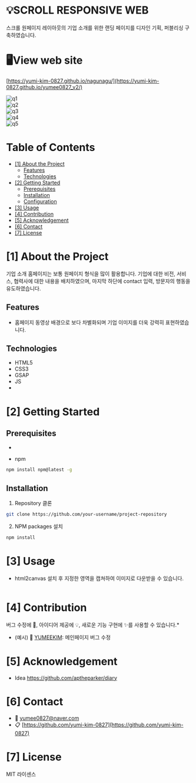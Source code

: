 # 💡SCROLL RESPONSIVE WEB

스크롤 원페이지 레이아웃의 기업 소개를 위한 랜딩 페이지를 디자인 기획, 퍼블리싱 구축하였습니다.

# 🖥️View web site

[https://yumi-kim-0827.github.io/nagunagu/](https://yumi-kim-0827.github.io/yumee0827_v2/)

<!--프로젝트 대문 이미지-->

![q1](https://github.com/yumi-kim-0827/nagunagu/assets/116349476/5aa8bab6-1ad2-4605-ae8c-8bff182a4a10)   
![q2](https://github.com/yumi-kim-0827/nagunagu/assets/116349476/5e5f4303-23a5-4718-a156-46c8b9853f99)   
![q3](https://github.com/yumi-kim-0827/nagunagu/assets/116349476/79d3320e-341d-4231-a16c-6ce9a49f4079)   
![q4](https://github.com/yumi-kim-0827/nagunagu/assets/116349476/c9e7ae57-f4ea-4728-a2c7-4894f9cb6fef)   
![q5](https://github.com/yumi-kim-0827/nagunagu/assets/116349476/c5e41ff3-fe83-4e5b-9f90-c804f0cffe3f)   
<!--목차-->

# Table of Contents

- [[1] About the Project](#1-about-the-project)
  - [Features](#features)
  - [Technologies](#technologies)
- [[2] Getting Started](#2-getting-started)
  - [Prerequisites](#prerequisites)
  - [Installation](#installation)
  - [Configuration](#configuration)
- [[3] Usage](#3-usage)
- [[4] Contribution](#4-contribution)
- [[5] Acknowledgement](#5-acknowledgement)
- [[6] Contact](#6-contact)
- [[7] License](#7-license)

# [1] About the Project

기업 소개 홈페이지는 보통 원페이지 형식을 많이 활용합니다.   기업에 대한 비전, 서비스, 협력사에 대한 내용을 배치하였으며,   마지막 하단에 contact 입력, 방문자의 행동을 유도하였습니다.

## Features

- 홈페이지 동영상 배경으로 보다 차별화되며 기업 이미지를 더욱 강력히 표현하였습니다.

## Technologies

- HTML5
- CSS3
- GSAP
- JS
- 
# [2] Getting Started

## Prerequisites

-

- npm

```bash
npm install npm@latest -g
```

## Installation

1. Repository 클론

```bash
git clone https://github.com/your-username/project-repository
```

2. NPM packages 설치

```bash
npm install
```

# [3] Usage

- html2canvas 설치 후 지정한 영역을 캡쳐하여 이미지로 다운받을 수 있습니다.

```java


```

# [4] Contribution

버그 수정에 🐞, 아이디어 제공에 💡, 새로운 기능 구현에 ✨를 사용할 수 있습니다.\*

- (예시) 🐞 [YUMEEKIM](https://github.com/yumi-kim-0827): 메인페이지 버그 수정

# [5] Acknowledgement

- Idea https://github.com/aptheparker/diary

# [6] Contact

- 📧 yumee0827@naver.com
- 📋 [https://github.com/yumi-kim-0827](https://github.com/yumi-kim-0827)

# [7] License

MIT 라이센스

<!--Url for Badges-->

[license-shield]: https://img.shields.io/github/license/dev-ujin/readme-template?labelColor=D8D8D8&color=04B4AE
[repository-size-shield]: https://img.shields.io/github/repo-size/dev-ujin/readme-template?labelColor=D8D8D8&color=BE81F7
[issue-closed-shield]: https://img.shields.io/github/issues-closed/dev-ujin/readme-template?labelColor=D8D8D8&color=FE9A2E

<!--Url for Buttons-->

[readme-eng-shield]: https://img.shields.io/badge/-readme%20in%20english-2E2E2E?style=for-the-badge
[view-demo-shield]: https://img.shields.io/badge/-%F0%9F%98%8E%20view%20demo-F3F781?style=for-the-badge
[view-demo-url]: https://dev-ujin.github.io
[report-bug-shield]: https://img.shields.io/badge/-%F0%9F%90%9E%20report%20bug-F5A9A9?style=for-the-badge
[report-bug-url]: https://github.com/dev-ujin/readme-template/issues
[request-feature-shield]: https://img.shields.io/badge/-%E2%9C%A8%20request%20feature-A9D0F5?style=for-the-badge
[request-feature-url]: https://github.com/dev-ujin/readme-template/issues

<!--URLS-->

[license-url]: LICENSE.md
[contribution-url]: CONTRIBUTION.md
[readme-eng-url]: ../README.md
